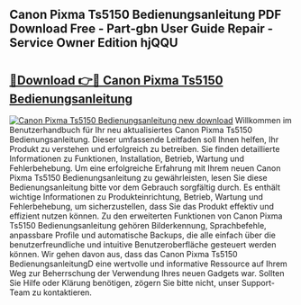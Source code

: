 ## Canon Pixma Ts5150 Bedienungsanleitung PDF Download Free - Part-gbn User Guide Repair - Service Owner Edition hjQQU

# <h2><a href="http://df0mdd.blite.top/?on=Canon+Pixma+Ts5150+Bedienungsanleitung">🔗Download 👉🔴 Canon Pixma Ts5150 Bedienungsanleitung</a></h2>

[![Canon Pixma Ts5150 Bedienungsanleitung new download](https://i.imgur.com/lujVjoI.png)](http://df0mdd.blite.top/?on=Canon+Pixma+Ts5150+Bedienungsanleitung)
Willkommen im Benutzerhandbuch für Ihr neu aktualisiertes Canon Pixma Ts5150 Bedienungsanleitung. Dieser umfassende Leitfaden soll Ihnen helfen, Ihr Produkt zu verstehen und erfolgreich zu betreiben. Sie finden detaillierte Informationen zu Funktionen, Installation, Betrieb, Wartung und Fehlerbehebung. Um eine erfolgreiche Erfahrung mit Ihrem neuen Canon Pixma Ts5150 Bedienungsanleitung zu gewährleisten, lesen Sie diese Bedienungsanleitung bitte vor dem Gebrauch sorgfältig durch. Es enthält wichtige Informationen zu Produkteinrichtung, Betrieb, Wartung und Fehlerbehebung, um sicherzustellen, dass Sie das Produkt effektiv und effizient nutzen können. Zu den erweiterten Funktionen von Canon Pixma Ts5150 Bedienungsanleitung gehören Bilderkennung, Sprachbefehle, anpassbare Profile und automatische Backups, die alle einfach über die benutzerfreundliche und intuitive Benutzeroberfläche gesteuert werden können. Wir gehen davon aus, dass das Canon Pixma Ts5150 BedienungsanleitungD eine wertvolle und informative Ressource auf Ihrem Weg zur Beherrschung der Verwendung Ihres neuen Gadgets war. Sollten Sie Hilfe oder Klärung benötigen, zögern Sie bitte nicht, unser Support-Team zu kontaktieren.
